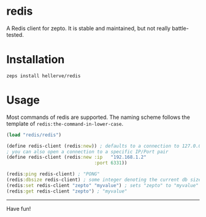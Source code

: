 # redis

A Redis client for zepto.
It is stable and maintained, but not really battle-tested.

# Installation

```
zeps install hellerve/redis
```

# Usage

Most commands of redis are supported. The naming
scheme follows the template of `redis:the-command-in-lower-case`.

```clojure
(load "redis/redis")

(define redis-client (redis:new)) ; defaults to a connection to 127.0.0.1:6379
; you can also open a connection to a specific IP/Port pair
(define redis-client (redis:new :ip   "192.168.1.2"
                                :port 6331))

(redis:ping redis-client) ; "PONG"
(redis:dbsize redis-client) ; some integer denoting the current db size
(redis:set redis-client "zepto" "myvalue") ; sets "zepto" to "myvalue"
(redis:get redis-client "zepto") ; "myvalue"
```

<hr/>

Have fun!
